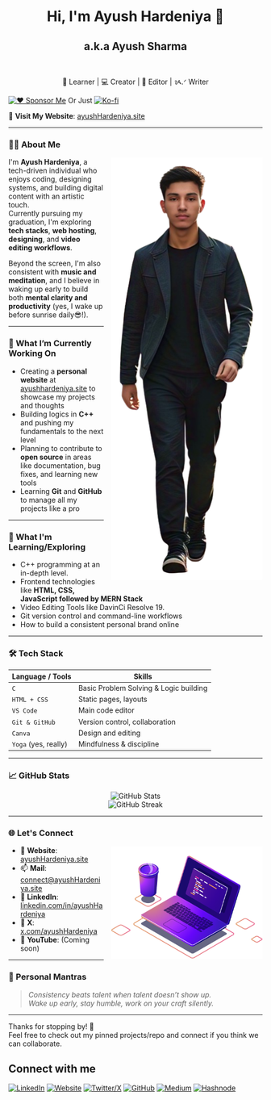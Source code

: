 <html>
  <head>
  </head>
    <body>
    
<h1 align="center">Hi, I'm Ayush Hardeniya 👋</h1>
<h2 align="center">a.k.a Ayush Sharma</h2><br>

<p align="center">
  🌱 Learner | 💻 Creator | 🎥 Editor |   ᝰ.ᐟ Writer
</p>

[![❤️ Sponsor Me](https://img.shields.io/badge/%20Sponsor%20Me-blueviolet?style=for-the-badge&logo=githubsponsors&logoColor=white)](https://ayushhardeniya.github.io/aHPay/)  Or Just   <a href="https://ko-fi.com/ayushhardeniya" target="_blank" style="display:inline-block;">
  <img src="https://cdn.ko-fi.com/cdn/kofi3.png?v=3" alt="Ko-fi" style="height:35px;" />
</a>

<!--[![Buy Me a Coffee](https://img.shields.io/badge/Buy%20Me%20a%20Coffee-FFD700?style=for-the-badge&logo=ko-fi&logoColor=white)](https://ko-fi.com/ayushhardeniya)-->


 🔗 **Visit My Website**: [ayushHardeniya.site](https://ayushhardeniya.site)

---

### 👨‍💻 About Me

<img src="/assets/PortraitaH.png" width="300" align="right" style="margin-left: 15px; margin-bottom: 15px;" />

I'm **Ayush Hardeniya**, a tech-driven individual who enjoys coding, designing systems, and building digital content with an artistic touch.  
Currently pursuing my graduation, I'm exploring **tech stacks**, **web hosting**, **designing**, and **video editing workflows**.

Beyond the screen, I'm also consistent with **music and meditation**, and I believe in waking up early to build both **mental clarity and productivity** (yes, I wake up before sunrise daily😎!).


---

### 🚀 What I’m Currently Working On
- Creating a **personal website** at [ayushhardeniya.site](https://ayushhardeniya.site) to showcase my projects and thoughts
- Building logics in **C++** and pushing my fundamentals to the next level
- Planning to contribute to **open source** in areas like documentation, bug fixes, and learning new tools
- Learning **Git** and **GitHub** to manage all my projects like a pro

---

### 🧠 What I'm Learning/Exploring
- C++ programming at an in-depth level.
- Frontend technologies like **HTML, CSS, JavaScript followed by MERN Stack**
- Video Editing Tools like DavinCi Resolve 19.
- Git version control and command-line workflows
- How to build a consistent personal brand online

---

### 🛠️ Tech Stack

| Language / Tools    | Skills |
|---------------------|--------|
| `C`                 | Basic Problem Solving & Logic building |
| `HTML + CSS`        | Static pages, layouts |
| `VS Code`           | Main code editor |
| `Git & GitHub`      | Version control, collaboration |
| `Canva`             | Design and editing |
| `Yoga` (yes, really)| Mindfulness & discipline|

---

### 📈 GitHub Stats

<p align="center">
  <img src="https://github-readme-stats.vercel.app/api?username=ayushhardeniya&show_icons=true&theme=radical" alt="GitHub Stats" />
  <br/>
  <img src="https://github-readme-streak-stats.herokuapp.com/?user=ayushhardeniya&theme=radical" alt="GitHub Streak" />
</p>

---

### 🌐 Let's Connect

<img src="/assets/illustration.png" width="300" align="right" style="margin-left: 15px; margin-bottom: 15px;" />

- 🔗 **Website**: [ayushHardeniya.site](https://ayushhardeniya.site)
- 📫 **Mail**: [connect@ayushHardeniya.site](mailto:connect@ayushhardeniya.site)
- 💼 **LinkedIn**: [linkedin.com/in/ayushHardeniya](https://linkedin.com/in/ayushhardeniya)
- 📢 **X**: [x.com/ayushHardeniya](https://x.com/ayushhardeniya)
- 🎥 **YouTube**: (Coming soon)

---

### 🤍 Personal Mantras

> *Consistency beats talent when talent doesn’t show up.*  
> *Wake up early, stay humble, work on your craft silently.*

---

Thanks for stopping by! 👋  
Feel free to check out my pinned projects/repo and connect if you think we can collaborate.
## Connect with me

[![LinkedIn](https://img.icons8.com/color/50/000000/linkedin.png)](https://www.linkedin.com/in/ayushHardeniya)
[![Website](https://img.icons8.com/color/50/000000/domain.png)](https://www.ayushHardeniya.site)
[![Twitter/X](https://img.icons8.com/color/50/000000/twitter.png)](https://twitter.com/ayushHardeniya)
[![GitHub](https://img.icons8.com/glyph-neue/50/ffffff/github.png)](https://github.com/ayushHardeniya)
[![Medium](https://img.icons8.com/color/50/000000/medium.png)](https://medium.com/@ayushHardeniya)
[![Hashnode](https://img.icons8.com/external-tal-revivo-color-tal-revivo/50/000000/external-hashnode-blogging-platform-logo-color-tal-revivo.png)](https://hashnode.com/@ayushHardeniya)

</html>
